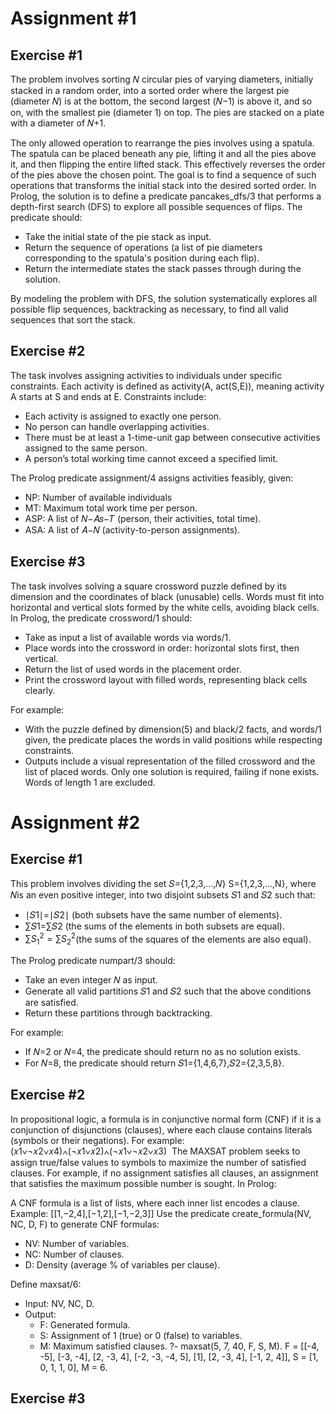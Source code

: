 # Assignment #1
## Exercise #1
The problem involves sorting 𝑁 circular pies of varying diameters, initially stacked in a random order, into a sorted order where the largest pie (diameter 
𝑁) is at the bottom, the second largest (𝑁−1) is above it, and so on, with the smallest pie (diameter 1) on top.
The pies are stacked on a plate with a diameter of 𝑁+1.

The only allowed operation to rearrange the pies involves using a spatula. The spatula can be placed beneath any pie, lifting it and all the pies above it, and then flipping the entire lifted stack. This effectively reverses the order of the pies above the chosen point. The goal is to find a sequence of such operations that transforms the initial stack into the desired sorted order.
In Prolog, the solution is to define a predicate pancakes_dfs/3 that performs a depth-first search (DFS) to explore all possible sequences of flips. The predicate should:

* Take the initial state of the pie stack as input.
* Return the sequence of operations (a list of pie diameters corresponding to the spatula's position during each flip).
* Return the intermediate states the stack passes through during the solution.

By modeling the problem with DFS, the solution systematically explores all possible flip sequences, backtracking as necessary, to find all valid sequences that sort the stack.


## Exercise #2
The task involves assigning activities to individuals under specific constraints. Each activity is defined as activity(A, act(S,E)), meaning activity A starts at S and ends at E.
Constraints include:

* Each activity is assigned to exactly one person.
* No person can handle overlapping activities.
* There must be at least a 1-time-unit gap between consecutive activities assigned to the same person.
* A person’s total working time cannot exceed a specified limit.

The Prolog predicate assignment/4 assigns activities feasibly, given:

* NP: Number of available individuals
* MT: Maximum total work time per person.
* ASP: A list of 𝑁−𝐴𝑠−𝑇 (person, their activities, total time).
* ASA: A list of 𝐴−𝑁 (activity-to-person assignments).

## Exercise #3
The task involves solving a square crossword puzzle defined by its dimension and the coordinates of black (unusable) cells. Words must fit into horizontal and vertical slots formed by the white cells, avoiding black cells.
In Prolog, the predicate crossword/1 should:

* Take as input a list of available words via words/1.
* Place words into the crossword in order: horizontal slots first, then vertical.
* Return the list of used words in the placement order.
* Print the crossword layout with filled words, representing black cells clearly.

For example:

* With the puzzle defined by dimension(5) and black/2 facts, and words/1 given, the predicate places the words in valid positions while respecting constraints.
* Outputs include a visual representation of the filled crossword and the list of placed words. Only one solution is required, failing if none exists. Words of length 1 are excluded.


# Assignment #2

## Exercise #1
This problem involves dividing the set 𝑆={1,2,3,…,𝑁}
S={1,2,3,…,N}, where 𝑁is an even positive integer, into two disjoint subsets 𝑆1 and 𝑆2 such that:
* ∣𝑆1∣=∣𝑆2∣ (both subsets have the same number of elements).
* ∑𝑆1=∑𝑆2 (the sums of the elements in both subsets are equal).
* $\sum S_1^2 = \sum S_2^2$(the sums of the squares of the elements are also equal).

The Prolog predicate numpart/3 should:
* Take an even integer 𝑁 as input.
* Generate all valid partitions 𝑆1 and 𝑆2 such that the above conditions are satisfied.
* Return these partitions through backtracking.

For example:

* If 𝑁=2 or 𝑁=4, the predicate should return no as no solution exists.
* For 𝑁=8, the predicate should return 𝑆1={1,4,6,7},𝑆2={2,3,5,8}.

## Exercise #2
In propositional logic, a formula is in conjunctive normal form (CNF) if it is a conjunction of disjunctions (clauses), where each clause contains literals (symbols or their negations). For example:
(𝑥1∨¬𝑥2∨𝑥4)∧(¬𝑥1∨𝑥2)∧(¬𝑥1∨¬𝑥2∨𝑥3)
​
The MAXSAT problem seeks to assign true/false values to symbols to maximize the number of satisfied clauses. For example, if no assignment satisfies all clauses, an assignment that satisfies the maximum possible number is sought.
In Prolog:

A CNF formula is a list of lists, where each inner list encodes a clause.
Example:
[[1,−2,4],[−1,2],[−1,−2,3]]
Use the predicate create_formula(NV, NC, D, F) to generate CNF formulas:
* NV: Number of variables.
* NC: Number of clauses.
* D: Density (average % of variables per clause).

Define maxsat/6:

* Input: NV, NC, D.
* Output:
  * F: Generated formula.
  * S: Assignment of 1 (true) or 0 (false) to variables.
  * M: Maximum satisfied clauses.
?- maxsat(5, 7, 40, F, S, M).
F = [[-4, -5], [-3, -4], [2, -3, 4], [-2, -3, -4, 5], [1], [2, -3, 4], [-1, 2, 4]],
S = [1, 0, 1, 1, 0],
M = 6.


## Exercise #3
